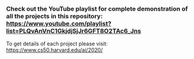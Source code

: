 ### Check out the YouTube playlist for complete demonstration of all the projects in this repository: https://www.youtube.com/playlist?list=PLQvAnVnC1GkjdjSjJr6GFT8O2TAc6_Jns

To get details of each project please visit:
https://www.cs50.harvard.edu/ai/2020/
